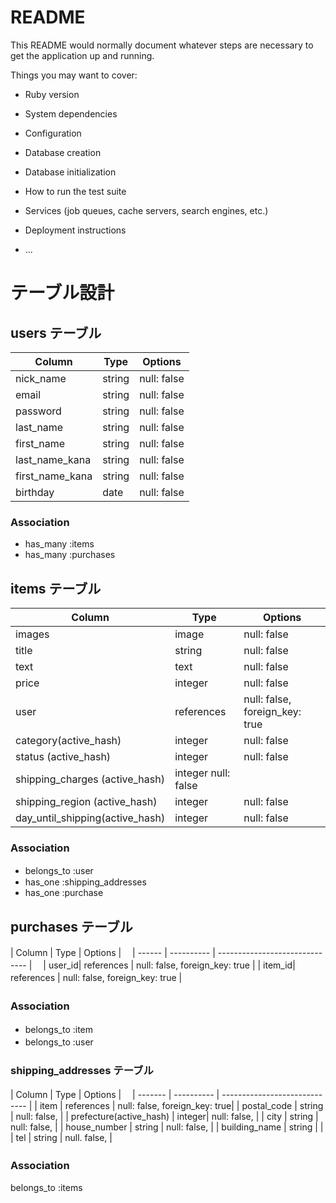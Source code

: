 # README

This README would normally document whatever steps are necessary to get the
application up and running.

Things you may want to cover:

* Ruby version

* System dependencies

* Configuration

* Database creation

* Database initialization

* How to run the test suite

* Services (job queues, cache servers, search engines, etc.)

* Deployment instructions

* ...
# テーブル設計

## users テーブル

| Column         | Type   | Options     |
| --------       | ------ | ----------- |
| nick_name      | string | null: false |
| email          | string | null: false |
| password       | string | null: false |
| last_name      | string | null: false |
| first_name     | string | null: false |
| last_name_kana | string | null: false |
| first_name_kana| string | null: false |
| birthday       | date   | null: false |

 ### Association

 - has_many :items
 - has_many :purchases
 


## items テーブル

| Column              | Type       | Options                        |
| ------              | ------     | -----------                    |
| images              | image      | null: false                    |
| title               | string     | null: false                    |
| text                | text       | null: false                    |
| price               | integer    | null: false                    |
| user                | references | null: false, foreign_key: true |
| category(active_hash)            |  integer| null: false          |
| status (active_hash)             | integer | null: false          |
| shipping_charges (active_hash)   | integer   null: false          |
| shipping_region (active_hash)    | integer | null: false          |
| day_until_shipping(active_hash)  | integer | null: false          |　



### Association

- belongs_to :user　
- has_one    :shipping_addresses
- has_one    :purchase

## purchases テーブル

| Column | Type       | Options                        |　
| ------ | ---------- | ------------------------------ |　
| user_id| references | null: false, foreign_key: true |
| item_id| references | null: false, foreign_key: true |　　

### Association　

- belongs_to :item　
- belongs_to :user　


### shipping_addresses テーブル　

| Column             | Type        | Options                       |　
| -------            | ----------  | ----------------------------- | 
|  item              |  references | null: false, foreign_key: true|
|  postal_code       |   string    | null: false,                  |
|  prefecture(active_hash)         | integer| null: false,         |
|  city              |   string    | null: false,                  |
|  house_number      |   string    | null: false,                  |
|  building_name     |   string    |                               |
|  tel               |   string    | null.  false,                 |
### Association　

belongs_to :items











